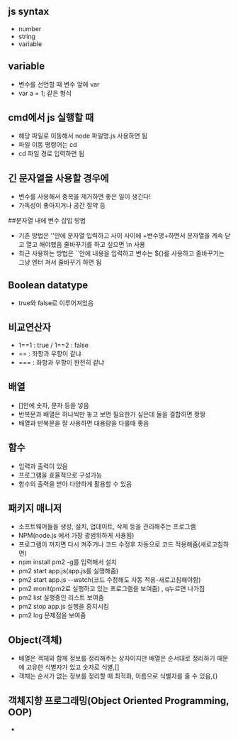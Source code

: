## js syntax
- number
- string
- variable

## variable
- 변수를 선언할 때 변수 앞에 var
- var a = 1; 같은 형식

## cmd에서 js 실행할 때
- 해당 파일로 이동해서 node 파일명.js 사용하면 됨
- 파일 이동 명령어는 cd
- cd 파일 경로 입력하면 됨

## 긴 문자열을 사용할 경우에
- 변수를 사용해서 중복을 제거하면 좋은 일이 생긴다!
- 가독성이 좋아지거나 공간 절약 등

##문자열 내에 변수 삽입 방법
- 기존 방법은 ''안에 문자열 입력하고 사이 사이에 +변수명+하면서 문자열을 계속 닫고 열고 해야했음 줄바꾸기를 하고 싶으면 \n 사용
- 최근 사용하는 방법은 ``안에 내용을 입력하고 변수는 ${}를 사용하고 줄바꾸기는 그냥 엔터 쳐서 줄바꾸기 하면 됨


## Boolean datatype
- true와 false로 이루어져있음

## 비교연산자
- 1==1 : true / 1==2 : false
- == : 좌항과 우항이 같냐
- === : 좌항과 우항이 완전히 같냐

## 배열
- []안에 숫자, 문자 등을 넣음
- 반복문과 배열은 하나씩만 놓고 보면 필요한가 싶은데 둘을 결합하면 짱짱
- 배열과 반복문을 잘 사용하면 대용량을 다룰때 좋음

## 함수
- 입력과 출력이 있음
- 프로그램을 효율적으로 구성가능
- 함수의 출력을 받아 다양하게 활용할 수 있음

## 패키지 매니저
- 소프트웨어들을 생성, 설치, 업데이트, 삭제 등을 관리해주는 프로그램
- NPM(node.js 에서 가장 광범위하게 사용됨)
- 프로그램이 꺼지면 다시 켜주거나 코드 수정후 자동으로 코드 적용해줌(새로고침하면)
- npm install pm2 -g를 입력해서 설치
- pm2 start app.js(app.js를 실행해줌)
- pm2 start app.js --watch(코드 수정해도 자동 적용-새로고침해야함)
- pm2 monit(pm2로 실행하고 있는 프로그램을 보여줌) , q누르면 나가짐
- pm2 list 실행중인 리스트 보여줌
- pm2 stop app.js 실행을 중지시킴
- pm2 log 문제점을 보여줌

## Object(객체)
- 배열은 객체와 함께 정보를 정리해주는 상자이지만 배열은 순서대로 정리하기 때문에 고유한 식별자가 있고 숫자로 식별,[]
- 객체는 순서가 없는 정보를 정리할 때 최적화, 이름으로 식별자를 줄 수 있음,{}

## 객체지향 프로그래밍(Object Oriented Programming, OOP)
- 

